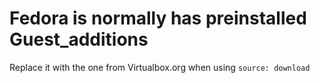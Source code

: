 # Fedora is normally has preinstalled Guest_additions
Replace it with the one from Virtualbox.org when using `source: download`

